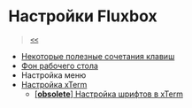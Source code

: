 # Настройки Fluxbox

> [`<<`](../index.md)

- [Некоторые полезные сочетания клавиш](keys.md)
- [Фон рабочего стола](wallpaper.md)
- Настройка меню
- [Настройка xTerm](xterm.md)
	- [\[**obsolete**\] Настройка шрифтов в xTerm](xterm-fonts.md)

